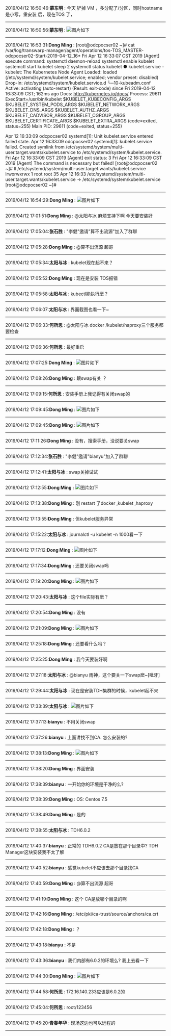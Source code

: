 2019/04/12 16:50:46:**蒙东明** : 今天 铲掉 VM ，多分配了/分区，同时hostname是小写，重安装 后，现在TOS 了，
*************************************************************************************
2019/04/12 16:50:56:**蒙东明** : ![图片如下](https://github.com/CorkiZhang/itchat-message/blob/master/sla2-860长亮科技manager安装问题/ATTACHMENT/1555059042.8868124.png)
*******************************************************************************
2019/04/12 16:53:31:**Dong Ming** : [root@odcpocser02 ~]# cat /var/log/transwarp-manager/agent/operations/tos-TOS_MASTER-odcpocser02-Start-2019-04-12_16*
Fri Apr 12 16:33:07 CST 2019 [Agent] execute command: systemctl daemon-reload
systemctl enable kubelet
systemctl start kubelet
sleep 2
systemctl status kubelet
● kubelet.service - kubelet: The Kubernetes Node Agent
   Loaded: loaded (/etc/systemd/system/kubelet.service; enabled; vendor preset: disabled)
  Drop-In: /etc/systemd/system/kubelet.service.d
           └─10-kubeadm.conf
   Active: activating (auto-restart) (Result: exit-code) since Fri 2019-04-12 16:33:09 CST; 162ms ago
     Docs: http://kubernetes.io/docs/
  Process: 29611 ExecStart=/usr/bin/kubelet $KUBELET_KUBECONFIG_ARGS $KUBELET_SYSTEM_PODS_ARGS $KUBELET_NETWORK_ARGS $KUBELET_DNS_ARGS $KUBELET_AUTHZ_ARGS $KUBELET_CADVISOR_ARGS $KUBELET_CGROUP_ARGS $KUBELET_CERTIFICATE_ARGS $KUBELET_EXTRA_ARGS (code=exited, status=255)
 Main PID: 29611 (code=exited, status=255)

Apr 12 16:33:09 odcpocser02 systemd[1]: Unit kubelet.service entered failed state.
Apr 12 16:33:09 odcpocser02 systemd[1]: kubelet.service failed.
Created symlink from /etc/systemd/system/multi-user.target.wants/kubelet.service to /etc/systemd/system/kubelet.service.
Fri Apr 12 16:33:09 CST 2019 [Agent] exit status: 3
Fri Apr 12 16:33:09 CST 2019 [Agent] The command is necessary but failed!
[root@odcpocser02 ~]# ll /etc/systemd/system/multi-user.target.wants/kubelet.service
lrwxrwxrwx 1 root root 35 Apr 12 16:33 /etc/systemd/system/multi-user.target.wants/kubelet.service -> /etc/systemd/system/kubelet.service
[root@odcpocser02 ~]#
*************************************************************************************
2019/04/12 16:54:29:**Dong Ming** : ![图片如下](https://github.com/CorkiZhang/itchat-message/blob/master/sla2-860长亮科技manager安装问题/ATTACHMENT/1555059255.8212137.png)
*******************************************************************************
2019/04/12 17:01:51:**Dong Ming** : @太阳与冰 麻烦支持下啊  今天要安装好
*************************************************************************************
2019/04/12 17:05:04:**张石胜** : "李健"邀请"算不出流源"加入了群聊
*************************************************************************************
2019/04/12 17:05:28:**Dong Ming** : @算不出流源 超哥
*************************************************************************************
2019/04/12 17:05:34:**太阳与冰** : kubelet现在起不来？
*************************************************************************************
2019/04/12 17:05:52:**Dong Ming** : 现在是安装 TOS报错
*************************************************************************************
2019/04/12 17:05:58:**太阳与冰** : kubectl能执行麽？
*************************************************************************************
2019/04/12 17:06:07:**太阳与冰** : 界面截图也看一下~
*************************************************************************************
2019/04/12 17:06:33:**何所思** : @太阳与冰 docker /kubelet/haproxy三个服务都要检查
*************************************************************************************
2019/04/12 17:06:36:**何所思** : 最好重启
*************************************************************************************
2019/04/12 17:07:25:**Dong Ming** : ![图片如下](https://github.com/CorkiZhang/itchat-message/blob/master/sla2-860长亮科技manager安装问题/ATTACHMENT/1555060032.135951.png)
*******************************************************************************
2019/04/12 17:08:26:**Dong Ming** : 跟swap有关 ？
*************************************************************************************
2019/04/12 17:09:15:**何所思** : 安装手册上我记得有关闭swap的
*************************************************************************************
2019/04/12 17:09:45:**Dong Ming** : ![图片如下](https://github.com/CorkiZhang/itchat-message/blob/master/sla2-860长亮科技manager安装问题/ATTACHMENT/1555060171.603565.png)
*******************************************************************************
2019/04/12 17:09:45:**Dong Ming** : ![图片如下](https://github.com/CorkiZhang/itchat-message/blob/master/sla2-860长亮科技manager安装问题/ATTACHMENT/1555060171.8436084.png)
*******************************************************************************
2019/04/12 17:11:26:**Dong Ming** : 没有，搜索手册，没说要关swap
*************************************************************************************
2019/04/12 17:12:34:**张石胜** : "李健"邀请"bianyu"加入了群聊
*************************************************************************************
2019/04/12 17:12:41:**太阳与冰** : swap关掉试试
*************************************************************************************
2019/04/12 17:12:55:**Dong Ming** : ![图片如下](https://github.com/CorkiZhang/itchat-message/blob/master/sla2-860长亮科技manager安装问题/ATTACHMENT/1555060362.3999724.png)
*******************************************************************************
2019/04/12 17:13:38:**Dong Ming** : 刚 restart 了docker ,kubelet ,haproxy
*************************************************************************************
2019/04/12 17:13:55:**Dong Ming** : 但kubelet服务异常
*************************************************************************************
2019/04/12 17:15:22:**太阳与冰** : journalctl -u kubelet -n 1000看一下
*************************************************************************************
2019/04/12 17:17:12:**Dong Ming** : ![图片如下](https://github.com/CorkiZhang/itchat-message/blob/master/sla2-860长亮科技manager安装问题/ATTACHMENT/1555060619.0225549.png)
*******************************************************************************
2019/04/12 17:17:34:**Dong Ming** : 还要关闭swap吗
*************************************************************************************
2019/04/12 17:19:20:**Dong Ming** : ![图片如下](https://github.com/CorkiZhang/itchat-message/blob/master/sla2-860长亮科技manager安装问题/ATTACHMENT/1555060746.3518224.png)
*******************************************************************************
2019/04/12 17:20:43:**太阳与冰** : 这个file实际有麽？
*************************************************************************************
2019/04/12 17:20:54:**Dong Ming** : 没有
*************************************************************************************
2019/04/12 17:21:09:**Dong Ming** : ![图片如下](https://github.com/CorkiZhang/itchat-message/blob/master/sla2-860长亮科技manager安装问题/ATTACHMENT/1555060855.4543965.png)
*******************************************************************************
2019/04/12 17:25:18:**Dong Ming** : 还要看什么吗？
*************************************************************************************
2019/04/12 17:25:25:**Dong Ming** : 我今天要装好啊
*************************************************************************************
2019/04/12 17:27:18:**太阳与冰** : @bianyu 雨神，这个要关一下swap麽~[呲牙]
*************************************************************************************
2019/04/12 17:29:44:**太阳与冰** : 现在是安装TDH集群的时候，kubelet起不来
*************************************************************************************
2019/04/12 17:33:39:**太阳与冰** : ![图片如下](https://github.com/CorkiZhang/itchat-message/blob/master/sla2-860长亮科技manager安装问题/ATTACHMENT/1555061605.2215245.png)
*******************************************************************************
2019/04/12 17:37:13:**bianyu** : 不用关闭swap
*************************************************************************************
2019/04/12 17:37:26:**bianyu** : 上面讲找不到CA. 怎么安装的?
*************************************************************************************
2019/04/12 17:38:13:**Dong Ming** : ![图片如下](https://github.com/CorkiZhang/itchat-message/blob/master/sla2-860长亮科技manager安装问题/ATTACHMENT/1555061880.1294076.png)
*******************************************************************************
2019/04/12 17:38:20:**Dong Ming** : 界面安装
*************************************************************************************
2019/04/12 17:38:39:**bianyu** : 一开始你的环境是干净的么?
*************************************************************************************
2019/04/12 17:38:39:**Dong Ming** : OS: Centos 7.5
*************************************************************************************
2019/04/12 17:38:49:**Dong Ming** : 是的
*************************************************************************************
2019/04/12 17:38:55:**太阳与冰** : TDH6.0.2
*************************************************************************************
2019/04/12 17:40:37:**bianyu** : 正常的 TDH6.0.2 CA是放在那个目录中? TDH Manager这块安装我不太了解
*************************************************************************************
2019/04/12 17:40:52:**bianyu** : 感觉kubelet不应该去那个目录找CA
*************************************************************************************
2019/04/12 17:40:59:**Dong Ming** : @算不出流源 超哥
*************************************************************************************
2019/04/12 17:41:19:**Dong Ming** : 这个 CA是放哪个目录的啊
*************************************************************************************
2019/04/12 17:42:16:**Dong Ming** : /etc/pki/ca-trust/source/anchors/ca.crt
*************************************************************************************
2019/04/12 17:42:18:**Dong Ming** : ？
*************************************************************************************
2019/04/12 17:43:18:**bianyu** : 不是
*************************************************************************************
2019/04/12 17:43:36:**bianyu** : 我们内部有6.0.2的环境么? 我上去看一下
*************************************************************************************
2019/04/12 17:44:30:**Dong Ming** : ![图片如下](https://github.com/CorkiZhang/itchat-message/blob/master/sla2-860长亮科技manager安装问题/ATTACHMENT/1555062256.6692092.png)
*******************************************************************************
2019/04/12 17:44:58:**何所思** : 172.16.140.233应该是6.0.2的
*************************************************************************************
2019/04/12 17:45:04:**何所思** : root/123456
*************************************************************************************
2019/04/12 17:45:20:**青春年华** : 现场这边也可以远程的
*************************************************************************************
